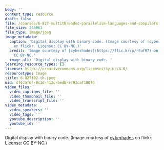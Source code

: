 ```yaml
---
body: ''
content_type: resource
draft: false
file: /courses/6-827-multithreaded-parallelism-languages-and-compilers-fall-2002/6-827f02-th.jpeg
file_size: 346961
file_type: image/jpeg
image_metadata:
  caption: 'Digital display with binary code. (Image courtesy of [cyberhades](https://flic.kr/p/rEufR7)
    on flickr. License: CC BY-NC.)'
  credit: 'Image courtesy of [cyberhades](https://flic.kr/p/rEufR7) on flickr. License:
    CC BY-NC.'
  image-alt: 'Digital display with binary code. '
learning_resource_types: []
license: https://creativecommons.org/licenses/by-nc/4.0/
resourcetype: Image
title: 6-827f02-th.jpeg
uid: df63af64-8c1d-412c-bedb-9793caf100f6
video_files:
  video_captions_file: ''
  video_thumbnail_file: ''
  video_transcript_file: ''
video_metadata:
  video_speakers: ''
  video_tags: ''
  youtube_description: ''
  youtube_id: ''
---
```

Digital display with binary code. (Image courtesy of [cyberhades](https://flic.kr/p/rEufR7) on flickr. License: CC BY-NC.)